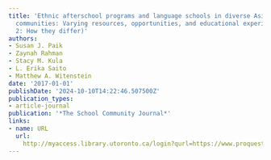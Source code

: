 ```yaml
---
title: 'Ethnic afterschool programs and language schools in diverse Asian American
  communities: Varying resources, opportunities, and educational experiences (Part
  2: How they differ)'
authors:
- Susan J. Paik
- Zaynah Rahman
- Stacy M. Kula
- L. Erika Saito
- Matthew A. Witenstein
date: '2017-01-01'
publishDate: '2024-10-10T14:22:46.507500Z'
publication_types:
- article-journal
publication: '*The School Community Journal*'
links:
- name: URL
  url: 
    http://myaccess.library.utoronto.ca/login?qurl=https://www.proquest.com/docview/1990873896?accountid=14771&bdid=38384&_bd=XMe8GJ16zrD049PGv2Sbirfh7ro%3D
---
```

